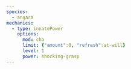 ```yaml
---
species:
  - angara
mechanics:
  - type: innatePower
    options:
      mod: cha
      limit: {"amount":0, "refresh":at-will}
      level: 1
      power: shocking-grasp
---
```

